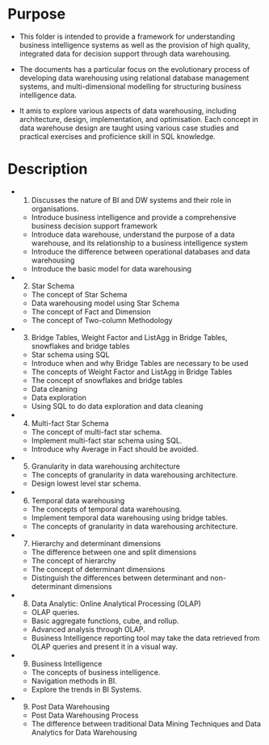 # Purpose

* This folder is intended to provide a framework for understanding business intelligence systems as well as the provision of high quality, integrated data for decision support through data warehousing. 
* The documents has a particular focus on the evolutionary process of developing data warehousing using relational database management systems, and multi-dimensional modelling for structuring business intelligence data.

* It amis to explore various aspects of data warehousing, including architecture, design, implementation, and optimisation. Each concept in data warehouse design are taught using various case studies and practical exercises
and proficience skill in SQL knowledge.

# Description

* 1. Discusses the nature of BI and DW systems and their role in organisations. 
    * Introduce business intelligence and provide a comprehensive business decision support framework
    * Introduce data warehouse, understand the purpose of a data warehouse, and its relationship to a business intelligence system
    * Introduce the difference between operational databases and data warehousing
    * Introduce the basic model for data warehousing

* 2. Star Schema
    * The concept of Star Schema
    * Data warehousing model using Star Schema
    * The concept of Fact and Dimension
    * The concept of Two-column Methodology

* 3. Bridge Tables, Weight Factor and ListAgg in Bridge Tables, snowflakes and bridge tables
    * Star schema using SQL
    * Introduce when and why Bridge Tables are necessary to be used
    * The concepts of Weight Factor and ListAgg in Bridge Tables
    * The concept of snowflakes and bridge tables
    * Data cleaning
    * Data exploration
    * Using SQL to do data exploration and data cleaning
 
 * 4. Multi-fact Star Schema
    * The concept of multi-fact star schema.
    * Implement multi-fact star schema using SQL.
    * Introduce why Average in Fact should be avoided.
 
 * 5. Granularity in data warehousing architecture
    * The concepts of granularity in data warehousing architecture.
    * Design lowest level star schema.

 * 6. Temporal data warehousing
    * The concepts of temporal data warehousing.
    * Implement temporal data warehousing using bridge tables.
    * The concepts of granularity in data warehousing architecture.

 * 7. Hierarchy and determinant dimensions
    * The difference between one and split dimensions
    * The concept of hierarchy
    * The concept of determinant dimensions
    * Distinguish the differences between determinant and non-determinant dimensions
   
 
  * 8. Data Analytic: Online Analytical Processing (OLAP)
    * OLAP queries.
    * Basic aggregate functions, cube, and rollup.
    * Advanced analysis through OLAP.
    * Business Intelligence reporting tool may take the data retrieved from OLAP queries and present it in a visual way.
 
  * 9. Business Intelligence
    * The concepts of business intelligence.
    * Navigation methods in BI.
    * Explore the trends in BI Systems.

  * 9. Post Data Warehousing
    * Post Data Warehousing Process
    * The difference between traditional Data Mining Techniques and Data Analytics for Data Warehousing
